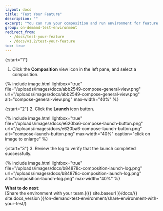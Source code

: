 ```yaml
---
layout: docs
title: "Test Your Feature"
description: ""
excerpt: "You can run your composition and run environment for feature testing purposes."
group: on-demand-test-environment
redirect_from:
  - /docs/test-your-feature
  - /docs/v1.2/test-your-feature
toc: true
---
```

{:start="1"}
1. Click the **Composition** view icon in the left pane, and select a composition.

{% include 
image.html 
lightbox="true" 
file="/uploads/images/docs/abb2549-compose-general-view.png" 
url="/uploads/images/docs/abb2549-compose-general-view.png"
alt="compose-general-view.png" 
max-width="40%"
%}

{:start="2"}
2. Click the **Launch** icon button.

{% include 
image.html 
lightbox="true" 
file="/uploads/images/docs/e620ba6-compose-launch-button.png" 
url="/uploads/images/docs/e620ba6-compose-launch-button.png"
alt="compose-launch-button.png" 
max-width="40%"
caption="click on image to enlarge"
%}

{:start="3"}
3. Review the log to verify that the launch completed successfully.

{% include 
image.html 
lightbox="true" 
file="/uploads/images/docs/b84878c-composition-launch-log.png" 
url="/uploads/images/docs/b84878c-composition-launch-log.png"
alt="composition-launch-log.png" 
max-width="40%"
%}

**What to do next**:    
[Share the environment with your team.]({{ site.baseurl }}/docs/{{ site.docs_version }}/on-demand-test-environment/share-environment-with-your-test/)
